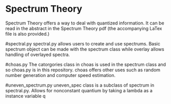 # Spectrum Theory
Spectrum Theory offers a way to deal with quantized information. It can be read in the abstract
in the Spectrum Theory pdf (the accompanying LaTex file is also provided.)

#spectral.py
spectral.py allows users to create and use spectrums. Basic spectrum object can be made with the
spectrum class while overlay allows handling of overlayed spectra.

#choas.py
The catorgories class in choas is used in the spectrum class and so choas.py is in this 
repository. choas offers other uses such as random number generation and computer speed
estimation. 

#uneven_spectrum.py
uneven_spec class is a subclass of spectrum in spectral.py. Allows for nonconstant quantium by taking
a lambda as a instance variable q

